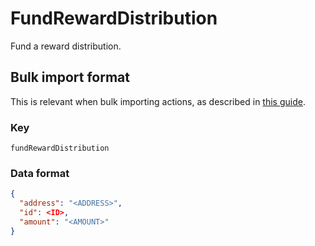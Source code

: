 # FundRewardDistribution

Fund a reward distribution.

## Bulk import format

This is relevant when bulk importing actions, as described in [this
guide](https://github.com/DA0-DA0/dao-dao-ui/wiki/Bulk-importing-actions).

### Key

`fundRewardDistribution`

### Data format

```json
{
  "address": "<ADDRESS>",
  "id": <ID>,
  "amount": "<AMOUNT>"
}
```
